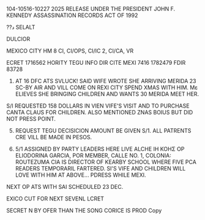 104-10516-10227 2025 RELEASE UNDER THE PRESIDENT JOHN F. KENNEDY ASSASSINATION RECORDS ACT OF 1992

??د
SELALT

DULCIOR

MEXICO CITY
HM 8
CI, CI/OPS, CI/IC 2, CI/CA, VR

ECRET 1716562
HORITY TEGU INFO DIR CITE MEXI 7416 1782479
FDIR 83728

1. AT 16 DFC ATS SVLUCK! SAID WIFE WROTE SHE ARRIVING MERIDA 23
SC-BY AIR AND VILL COME ON REXI CITY SPEND XMAS WITH HIM. Με
ELIEVES SHE BRINGING CHILDREN AND WANTS 30 MERIDA MEET HER.

S/I REQUESTED 158 DOLLARS IN VIEN VIFE'S VISIT AND TO PURCHASE
CANTA CLAUS FOR CHILDREN. ALSO MENTIONED ZNAS BOIUS BUT DID NOT
PRESS POINT.

5. REQUEST TEGU DECISICION AMOUNT BE GIVEN S/1. ALL PATRENTS
CRE VILL BE MADE IN PESOS.

1. 5/1 ASSIGNED BY PARTY LEADERS HERE LIVE ALCHE ΙΗ ΚΟΗΣ ΟΡ
ELIODORINA GARCIA, POR MEMBER, CALLE NO. 1, COLONIA: ROUTEZUMA
CIA IS DIRECTOR OF KEARBY SCHOOL WHERE FIVE PCA READERS TEMPORARIL
FARTERED. SI'S VIFE AND CHILDREN WILL LOVE WITH HIM AT ABOVE...
PDRESS WHILE MEXI.

NEXT OP ATS WITH SAI SCHEDULED 23 DEC.

EXICO
CUT FOR NEXT SEVENL
LCRET

SECRET
N BY OFER THAN THE SONG CORICE IS PROD
Copy
